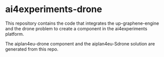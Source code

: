 # ai4experiments-drone
This repository contains the code that integrates the up-graphene-engine and the drone problem to create a component in the ai4experiments platform.

The aiplan4eu-drone component and the aiplan4eu-Sdrone solution are generated from this repo.
